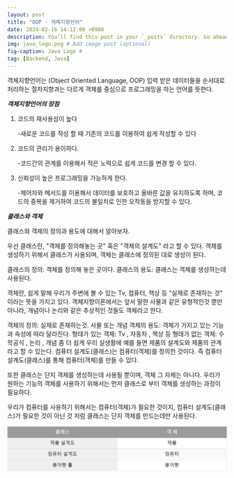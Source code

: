 ```yaml
---
layout: post
title: "OOP - 객체지향언어"
date: 2024-02-16 14:12:00 +0900
description: You’ll find this post in your `_posts` directory. Go ahead and edit it and re-build the site to see your changes. # Add post description (optional)
img: java_logo.png # Add image post (optional)
fig-caption: Java Logo #
tag: [Backend, Java]
---
```


객체지향언어는 (Object Oriented Language, OOP) 입력 받은 데이터들을 순서대로 처리하는 절차지향과는 다르게 객체를 중심으로 프로그래밍을 하는 언어를 뜻한다. 

 

***객체지향언어의 장점***

  1. 코드의 재사용성이 높다

      -새로운 코드를 작성 할 때 기존의 코드를 이용하여 쉽게 작성할 수 있다

 

  2. 코드의 관리가 용이하다.

      -코드간의 관계를 이용해서 적은 노력으로 쉽게 코드를 변경 할 수 있다.

 

  3. 신뢰성이 높은 프로그래밍을 가능하게 한다.

     -제어자와 메서드를 이용해서 데이터를 보호하고 올바른 값을 유지하도록 하며, 코드의 중복을 제거하여 코드의 불일치로 인한 오작동을 방지할 수 있다.

 

 

***클래스와 객체***

  클래스와 객체의 정의과 용도에 대해서 알아보자.

  우선 클래스란, "객체를 정의해놓는 곳" 혹은 "객체의 설계도" 라고 할 수 있다. 객체를 생성하기 위해서 클래스가 사용되며, 객체는 클래스에 정의된 대로 생성이 된다.

클래스의 정의: 객체를 정의해 놓은 곳이다.
클래스의 용도: 클래스는 객체를 생성하는데 사용된다.
 

  객체란, 쉽게 말해 우리가 주변에 볼 수 있는 Tv, 컴퓨터, 책상 등 "실제로 존재하는 것" 이라는 뜻을 가지고 있다. 객체지향이론에서는 앞서 말한 사물과 같은 유형적인것 뿐만 아니라, 개념이나 논리와 같은 추상적인 것들도 객체라고 한다.

객체의 정의: 실제로 존재하는것. 사물 또는 개념
객체의 용도: 객체가 가지고 있는 기능과 속성에 따라 달라진다.
형태가 있는 객체: Tv , 자동차 , 책상 등
형태가 없는 객체: 수학공식 , 논리 , 개념
  좀 더 쉽게 우리 실생활에 예를 들면 제품의 설계도와 제품의 관계라고 할 수 있는다. 컴퓨터 설계도(클래스)는 컴퓨터(객체)를 정의한 것이다. 즉 컴퓨터 설계도(클래스)를 통해 컴퓨터(객체)를 만들 수 있다. 

  또한 클래스는 단지 객체를 생성하는데 사용될 뿐이며,  객체 그 자체는 아니다. 우리가 원하는 기능의 객체를 사용하기 위해서는 먼저 클래스로 부터 객체를 생성하는 과정이 필요하다. 

  우리가 컴퓨터를 사용하기 위해서는 컴퓨터(객체)가 필요한 것이지, 컴퓨터 설계도(클래스)가 필요한 것이 아닌 것 처럼 클래스는 단지 객체를 만드는데만 사용된다.


![ex](/assets/img/oop-ex.png)
